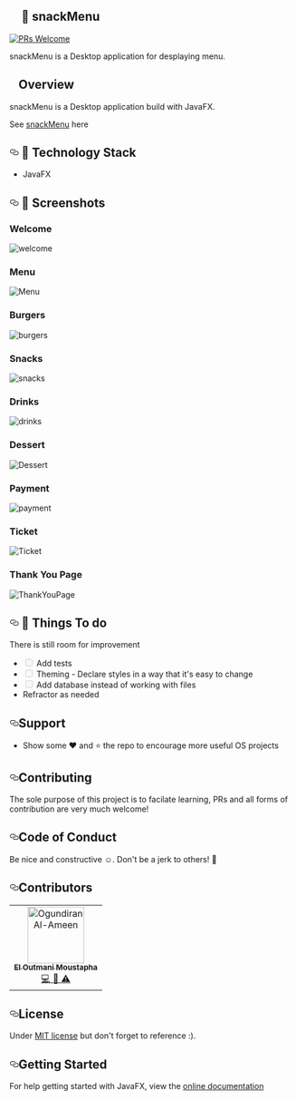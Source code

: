 <article class="markdown-body entry-content p-5" itemprop="text">
  <h1><a id="user-content--snackMenu" class="anchor" aria-hidden="true" href="#-snackMenu"><svg
        class="octicon octicon-link" viewBox="0 0 16 16" version="1.1" width="16" height="16"
        aria-hidden="true"></svg></a>
    <g-emoji class="g-emoji" alias="notebook"
      fallback-src="https://github.githubassets.com/images/icons/emoji/unicode/1f4d3.png">📓</g-emoji> snackMenu
  </h1>
  <p><a href="http://makeapullrequest.com" rel="nofollow"><img
        src="https://camo.githubusercontent.com/a34cfbf37ba6848362bf2bee0f3915c2e38b1cc1/68747470733a2f2f696d672e736869656c64732e696f2f62616467652f5052732d77656c636f6d652d627269676874677265656e2e7376673f7374796c653d666c61742d737175617265"
        alt="PRs Welcome"
        data-canonical-src="https://img.shields.io/badge/PRs-welcome-brightgreen.svg?style=flat-square"
        style="max-width:100%;"></a>
  </p>
  <p>snackMenu is a Desktop application for desplaying menu.</p>
  <h2><a id="user-content-overview" class="anchor" aria-hidden="true" href="#overview"><svg class="octicon octicon-link"
        viewBox="0 0 16 16" version="1.1" width="16" height="16" aria-hidden="true"></svg></a>Overview</h2>
  <p>snackMenu is a Desktop application build with JavaFX.</p>
    <p>See <a href="https://github.com/moustaphaOut/snackMenu">snackMenu</a> here</p>
  <h2><a id="user-content--technology-stack" class="anchor" aria-hidden="true" href="#-technology-stack"><svg
        class="octicon octicon-link" viewBox="0 0 16 16" version="1.1" width="16" height="16" aria-hidden="true">
        <path fill-rule="evenodd"
          d="M4 9h1v1H4c-1.5 0-3-1.69-3-3.5S2.55 3 4 3h4c1.45 0 3 1.69 3 3.5 0 1.41-.91 2.72-2 3.25V8.59c.58-.45 1-1.27 1-2.09C10 5.22 8.98 4 8 4H4c-.98 0-2 1.22-2 2.5S3 9 4 9zm9-3h-1v1h1c1 0 2 1.22 2 2.5S13.98 12 13 12H9c-.98 0-2-1.22-2-2.5 0-.83.42-1.64 1-2.09V6.25c-1.09.53-2 1.84-2 3.25C6 11.31 7.55 13 9 13h4c1.45 0 3-1.69 3-3.5S14.5 6 13 6z">
        </path>
      </svg></a>
    <g-emoji class="g-emoji" alias="rocket"
      fallback-src="https://github.githubassets.com/images/icons/emoji/unicode/1f680.png">🚀</g-emoji> Technology Stack
  </h2>
  <ul>
    <li>JavaFX</li>
  </ul>


  <h2><a id="user-content--screenshots" class="anchor" aria-hidden="true" href="#-screenshots"><svg
        class="octicon octicon-link" viewBox="0 0 16 16" version="1.1" width="16" height="16" aria-hidden="true">
        <path fill-rule="evenodd"
          d="M4 9h1v1H4c-1.5 0-3-1.69-3-3.5S2.55 3 4 3h4c1.45 0 3 1.69 3 3.5 0 1.41-.91 2.72-2 3.25V8.59c.58-.45 1-1.27 1-2.09C10 5.22 8.98 4 8 4H4c-.98 0-2 1.22-2 2.5S3 9 4 9zm9-3h-1v1h1c1 0 2 1.22 2 2.5S13.98 12 13 12H9c-.98 0-2-1.22-2-2.5 0-.83.42-1.64 1-2.09V6.25c-1.09.53-2 1.84-2 3.25C6 11.31 7.55 13 9 13h4c1.45 0 3-1.69 3-3.5S14.5 6 13 6z">
        </path>
      </svg></a>
    <g-emoji class="g-emoji" alias="camera_flash"
      fallback-src="https://github.githubassets.com/images/icons/emoji/unicode/1f4f8.png">📸</g-emoji> Screenshots
  </h2>
   <div class="Screenshots">
      <h3>Welcome</h3>
      <img src="https://raw.githubusercontent.com/moustaphaOut/snackMenu/master/demoImages/welcome.JPG"
        alt="welcome">
    </div>
    <div class="Screenshots">
      <h3>Menu</h3>
      <img src="https://raw.githubusercontent.com/moustaphaOut/snackMenu/master/demoImages/Menu.JPG"
        alt="Menu">
    </div>
    <div class="Screenshots">
      <h3>Burgers</h3>
      <img src="https://raw.githubusercontent.com/moustaphaOut/snackMenu/master/demoImages/burgers.JPG"
        alt="burgers">
    </div>
     <div class="Screenshots">
      <h3>Snacks</h3>
      <img src="https://raw.githubusercontent.com/moustaphaOut/snackMenu/master/demoImages/snacks.JPG"
        alt="snacks">
    </div>
     <div class="Screenshots">
      <h3>Drinks</h3>
      <img src="https://raw.githubusercontent.com/moustaphaOut/snackMenu/master/demoImages/drinks.JPG"
        alt="drinks">
    </div>
     <div class="Screenshots">
      <h3>Dessert</h3>
      <img src="https://raw.githubusercontent.com/moustaphaOut/snackMenu/master/demoImages/Dessert.JPG"
        alt="Dessert">
    </div>
     <div class="Screenshots">
      <h3>Payment</h3>
      <img src="https://raw.githubusercontent.com/moustaphaOut/snackMenu/master/demoImages/payment.JPG"
        alt="payment">
    </div>
     <div class="Screenshots">
      <h3>Ticket</h3>
      <img src="https://raw.githubusercontent.com/moustaphaOut/snackMenu/master/demoImages/Ticket.JPG"
        alt="Ticket">
    </div>
     <div class="Screenshots">
      <h3>Thank You Page</h3>
      <img src="https://raw.githubusercontent.com/moustaphaOut/snackMenu/master/demoImages/ThankYouPage.JPG"
        alt="ThankYouPage">
    </div>
    

  <h2><a id="user-content--things-to-do" class="anchor" aria-hidden="true" href="#-things-to-do"><svg
        class="octicon octicon-link" viewBox="0 0 16 16" version="1.1" width="16" height="16" aria-hidden="true">
        <path fill-rule="evenodd"
          d="M4 9h1v1H4c-1.5 0-3-1.69-3-3.5S2.55 3 4 3h4c1.45 0 3 1.69 3 3.5 0 1.41-.91 2.72-2 3.25V8.59c.58-.45 1-1.27 1-2.09C10 5.22 8.98 4 8 4H4c-.98 0-2 1.22-2 2.5S3 9 4 9zm9-3h-1v1h1c1 0 2 1.22 2 2.5S13.98 12 13 12H9c-.98 0-2-1.22-2-2.5 0-.83.42-1.64 1-2.09V6.25c-1.09.53-2 1.84-2 3.25C6 11.31 7.55 13 9 13h4c1.45 0 3-1.69 3-3.5S14.5 6 13 6z">
        </path>
      </svg></a>
    <g-emoji class="g-emoji" alias="book"
      fallback-src="https://github.githubassets.com/images/icons/emoji/unicode/1f4d6.png">📖</g-emoji> Things To do
  </h2>
  <p>There is still room for improvement</p>
  <ul class="contains-task-list">
    <li class="task-list-item"><input type="checkbox" id="" disabled="" class="task-list-item-checkbox"> Add tests</li>
    <li class="task-list-item"><input type="checkbox" id="" disabled="" class="task-list-item-checkbox"> Theming -
      Declare styles in a way that it's easy to change</li>
    <li class="task-list-item"><input type="checkbox" id="" disabled="" class="task-list-item-checkbox"> Add database instead of working with files</li>
    <li> Refractor as needed</li>
  </ul>
  <h2><a id="user-content-support" class="anchor" aria-hidden="true" href="#support"><svg class="octicon octicon-link"
        viewBox="0 0 16 16" version="1.1" width="16" height="16" aria-hidden="true">
        <path fill-rule="evenodd"
          d="M4 9h1v1H4c-1.5 0-3-1.69-3-3.5S2.55 3 4 3h4c1.45 0 3 1.69 3 3.5 0 1.41-.91 2.72-2 3.25V8.59c.58-.45 1-1.27 1-2.09C10 5.22 8.98 4 8 4H4c-.98 0-2 1.22-2 2.5S3 9 4 9zm9-3h-1v1h1c1 0 2 1.22 2 2.5S13.98 12 13 12H9c-.98 0-2-1.22-2-2.5 0-.83.42-1.64 1-2.09V6.25c-1.09.53-2 1.84-2 3.25C6 11.31 7.55 13 9 13h4c1.45 0 3-1.69 3-3.5S14.5 6 13 6z">
        </path>
      </svg></a>Support</h2>
  <ul>
    <li>Show some <g-emoji class="g-emoji" alias="heart"
        fallback-src="https://github.githubassets.com/images/icons/emoji/unicode/2764.png">❤️</g-emoji> and <g-emoji
        class="g-emoji" alias="star" fallback-src="https://github.githubassets.com/images/icons/emoji/unicode/2b50.png">
        ⭐️</g-emoji> the repo to encourage more useful OS projects</li>
  </ul>
  <h2><a id="user-content-contributing" class="anchor" aria-hidden="true" href="#contributing"><svg
        class="octicon octicon-link" viewBox="0 0 16 16" version="1.1" width="16" height="16" aria-hidden="true">
        <path fill-rule="evenodd"
          d="M4 9h1v1H4c-1.5 0-3-1.69-3-3.5S2.55 3 4 3h4c1.45 0 3 1.69 3 3.5 0 1.41-.91 2.72-2 3.25V8.59c.58-.45 1-1.27 1-2.09C10 5.22 8.98 4 8 4H4c-.98 0-2 1.22-2 2.5S3 9 4 9zm9-3h-1v1h1c1 0 2 1.22 2 2.5S13.98 12 13 12H9c-.98 0-2-1.22-2-2.5 0-.83.42-1.64 1-2.09V6.25c-1.09.53-2 1.84-2 3.25C6 11.31 7.55 13 9 13h4c1.45 0 3-1.69 3-3.5S14.5 6 13 6z">
        </path>
      </svg></a>Contributing</h2>
  <p>The sole purpose of this project is to facilate learning, PRs and all forms of contribution are very much welcome!</p>
  <h2><a id="user-content-code-of-conduct" class="anchor" aria-hidden="true" href="#code-of-conduct"><svg
        class="octicon octicon-link" viewBox="0 0 16 16" version="1.1" width="16" height="16" aria-hidden="true">
        <path fill-rule="evenodd"
          d="M4 9h1v1H4c-1.5 0-3-1.69-3-3.5S2.55 3 4 3h4c1.45 0 3 1.69 3 3.5 0 1.41-.91 2.72-2 3.25V8.59c.58-.45 1-1.27 1-2.09C10 5.22 8.98 4 8 4H4c-.98 0-2 1.22-2 2.5S3 9 4 9zm9-3h-1v1h1c1 0 2 1.22 2 2.5S13.98 12 13 12H9c-.98 0-2-1.22-2-2.5 0-.83.42-1.64 1-2.09V6.25c-1.09.53-2 1.84-2 3.25C6 11.31 7.55 13 9 13h4c1.45 0 3-1.69 3-3.5S14.5 6 13 6z">
        </path>
      </svg></a>Code of Conduct</h2>
  <p>Be nice and constructive <g-emoji class="g-emoji" alias="relaxed"
      fallback-src="https://github.githubassets.com/images/icons/emoji/unicode/263a.png">☺️</g-emoji>.
    Don't be a jerk to others! <g-emoji class="g-emoji" alias="triangular_flag_on_post"
      fallback-src="https://github.githubassets.com/images/icons/emoji/unicode/1f6a9.png">🚩</g-emoji>
  </p>
  <h2><a id="user-content-contributors" class="anchor" aria-hidden="true" href="#contributors"><svg
        class="octicon octicon-link" viewBox="0 0 16 16" version="1.1" width="16" height="16" aria-hidden="true">
        <path fill-rule="evenodd"
          d="M4 9h1v1H4c-1.5 0-3-1.69-3-3.5S2.55 3 4 3h4c1.45 0 3 1.69 3 3.5 0 1.41-.91 2.72-2 3.25V8.59c.58-.45 1-1.27 1-2.09C10 5.22 8.98 4 8 4H4c-.98 0-2 1.22-2 2.5S3 9 4 9zm9-3h-1v1h1c1 0 2 1.22 2 2.5S13.98 12 13 12H9c-.98 0-2-1.22-2-2.5 0-.83.42-1.64 1-2.09V6.25c-1.09.53-2 1.84-2 3.25C6 11.31 7.55 13 9 13h4c1.45 0 3-1.69 3-3.5S14.5 6 13 6z">
        </path>
      </svg></a>Contributors</h2>

  <table>
    <tbody>
      <tr>
        <td align="center"><a href="https://www.linkedin.com/in/moustapha-el-outmani/" rel="nofollow"><img
              src="https://avatars3.githubusercontent.com/u/48822358?s=460&v=4" width="100px;"
              alt="Ogundiran Al-Ameen" style="max-width:100%;"><br><sub><b>El Outmani Moustapha</b></sub></a><br><a
            href="https://github.com/moustaphaOut/" title="Code">
            <g-emoji class="g-emoji" alias="computer"
              fallback-src="https://github.githubassets.com/images/icons/emoji/unicode/1f4bb.png">💻</g-emoji>
          </a> <a href="https://github.com/moustaphaOut/" title="Documentation">
            <g-emoji class="g-emoji" alias="book"
              fallback-src="https://github.githubassets.com/images/icons/emoji/unicode/1f4d6.png">📖</g-emoji>
          </a><a href="https://github.com/moustaphaOut/" title="Tests">
            <g-emoji class="g-emoji" alias="warning"
              fallback-src="https://github.githubassets.com/images/icons/emoji/unicode/26a0.png">⚠️</g-emoji>
          </a></td>
      </tr>
    </tbody>
  </table>


  <h2><a id="user-content-license" class="anchor" aria-hidden="true" href="#license"><svg class="octicon octicon-link"
        viewBox="0 0 16 16" version="1.1" width="16" height="16" aria-hidden="true">
        <path fill-rule="evenodd"
          d="M4 9h1v1H4c-1.5 0-3-1.69-3-3.5S2.55 3 4 3h4c1.45 0 3 1.69 3 3.5 0 1.41-.91 2.72-2 3.25V8.59c.58-.45 1-1.27 1-2.09C10 5.22 8.98 4 8 4H4c-.98 0-2 1.22-2 2.5S3 9 4 9zm9-3h-1v1h1c1 0 2 1.22 2 2.5S13.98 12 13 12H9c-.98 0-2-1.22-2-2.5 0-.83.42-1.64 1-2.09V6.25c-1.09.53-2 1.84-2 3.25C6 11.31 7.55 13 9 13h4c1.45 0 3-1.69 3-3.5S14.5 6 13 6z">
        </path>
      </svg></a>License</h2>
  <p>Under <a href="https://github.com/moustaphaOut/snackMenu/blob/master/LICENSE">MIT license</a> but don't forget to reference :).</p>
  <h2><a id="user-content-getting-started" class="anchor" aria-hidden="true" href="#getting-started"><svg
        class="octicon octicon-link" viewBox="0 0 16 16" version="1.1" width="16" height="16" aria-hidden="true">
        <path fill-rule="evenodd"
          d="M4 9h1v1H4c-1.5 0-3-1.69-3-3.5S2.55 3 4 3h4c1.45 0 3 1.69 3 3.5 0 1.41-.91 2.72-2 3.25V8.59c.58-.45 1-1.27 1-2.09C10 5.22 8.98 4 8 4H4c-.98 0-2 1.22-2 2.5S3 9 4 9zm9-3h-1v1h1c1 0 2 1.22 2 2.5S13.98 12 13 12H9c-.98 0-2-1.22-2-2.5 0-.83.42-1.64 1-2.09V6.25c-1.09.53-2 1.84-2 3.25C6 11.31 7.55 13 9 13h4c1.45 0 3-1.69 3-3.5S14.5 6 13 6z">
        </path>
      </svg></a>Getting Started</h2>
  <p>For help getting started with JavaFX, view the
    <a href="https://docs.oracle.com/javafx/" rel="nofollow">online documentation</a></p>
</article>
